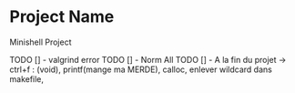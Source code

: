 # Project Name
Minishell Project

TODO [] - valgrind error 
TODO [] - Norm All
TODO [] -  A la fin du projet -> ctrl+f : (void), printf(mange ma MERDE), calloc, enlever wildcard dans makefile, 
